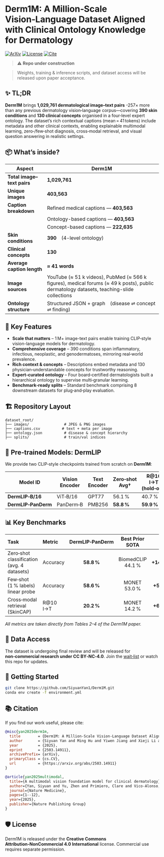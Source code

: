 # Derm1M: A Million‑Scale Vision‑Language Dataset Aligned with Clinical Ontology Knowledge for Dermatology
[![ArXiv](https://img.shields.io/badge/arXiv-2503.14911-b31b1b)](https://arxiv.org/abs/2503.14911)
[![License](https://img.shields.io/badge/License-CC%20BY--NC%204.0-green)](#🛡️-license)
[![Cite](https://img.shields.io/badge/Cite-BibTeX-blue)](#📚-citation)

> ⚠️ **Repo under construction**

> Weights, training & inference scripts, and dataset access will be released upon paper acceptance.

## ✨ TL;DR

**Derm1M** brings **1,029,761 dermatological image–text pairs** -257× more than any previous dermatology vision‑language corpus—covering **390 skin conditions** and **130 clinical concepts** organised in a four‑level expert ontology. The dataset’s rich contextual captions (mean = 41 tokens) include metadata and other clinical contexts, enabling explainable multimodal learning, zero‑/few‑shot diagnosis, cross‑modal retrieval, and visual question answering in realistic settings.

## 📦 What’s inside?

| **Aspect**                 | **Derm1M**                                                                                                                                |
| -------------------------- | ----------------------------------------------------------------------------------------------------------------------------------------- |
| **Total image–text pairs** | **1,029,761**                                                                                                                             |
| **Unique images**          | **403,563**                                                                                                                               |
| **Caption breakdown**      | Refined medical captions — **403,563**                                                                                                    |
|                            | Ontology-based captions — **403,563**                                                                                                     |
|                            | Concept-based captions — **222,635**                                                                                                      |
| **Skin conditions**        | **390** (4-level ontology)                                                                                                                |
| **Clinical concepts**      | **130**                                                                                                                                   |
| **Average caption length** | **≈ 41 words**                                                                                                                            |
| **Image sources**          | YouTube (≈ 51 k videos), PubMed (≈ 566 k figures), medical forums (≈ 49 k posts), public dermatology datasets, teaching-slide collections |
| **Ontology structure**     | Structured JSON + graph (disease ⇌ concept ⇌ finding)                                                                                     |




## 🔑 Key Features

* **Scale that matters** – 1 M+ image-text pairs enable training CLIP‑style vision-language models for dermatology.
* **Comprehensive coverage** – 390 conditions span inflammatory, infectious, neoplastic, and genodermatoses, mirroring real‑world prevalence.
* **Rich context & concepts** – Descriptions embed metadata and 130 physician‑understandable concepts for trustworthy reasoning.
* **Expert‑curated ontology** – Four board‑certified dermatologists built a hierarchical ontology to supervise multi‑granular learning.
* **Benchmark‑ready splits** – Standard benchmark comprising 8 downstream datasets for plug‑and‑play evaluation.

## 🏗️ Repository Layout

```text
dataset_root/
├── images/                # JPEG & PNG images
├── captions.csv          # text + meta per image
├── ontology.json          # disease & concept hierarchy
├── splits/                # train/val indices
```

## 🚀 Pre‑trained Models: **DermLIP**

We provide two CLIP‑style checkpoints trained from scratch on **Derm1M**:

| Model ID            | Vision Encoder | Text Encoder | Zero‑shot Avg† | R\@10 I→T (hold‑out) |
| ------------------- | -------------- | ------------ | -------------- | -------------------- |
| **DermLIP‑B/16**    | ViT‑B/16       | GPT77        | 56.1 %         | 40.7 %               |
| **DermLIP‑PanDerm** | PanDerm‑B      | PMB256       | **58.8 %**     | **59.9 %**           |



## 📊 Key Benchmarks

| Task                                       | Metric    | DermLIP‑PanDerm |  Best Prior SOTA  |       Δ      |
| :----------------------------------------- | :-------- | :-------------: | :---------------: | :----------: |
| Zero‑shot classification (avg. 4 datasets) | Accuracy  |    **58.8 %**   | BiomedCLIP 44.1 % | **+14.7 pp** |
| Few‑shot (1 % labels) linear probe         | Accuracy  |    **58.6 %**   |    MONET 53.0 %   |  **+5.6 pp** |
| Cross‑modal retrieval (SkinCAP)            | R\@10 I→T |    **20.2 %**   |    MONET 14.2 %   |  **+6.0 pp** |

*All metrics are taken directly from Tables 2–4 of the Derm1M paper.*

## 💾 Data Access

The dataset is undergoing final review and will be released for **non‑commercial research under CC BY‑NC‑4.0**. Join the [wait‑list](https://forms.gle/derm1m‑access) or watch this repo for updates.

## 📝 Getting Started

```bash
git clone https://github.com/SiyuanYan1/Derm1M.git
conda env create -f environment.yml
```


## 📚 Citation

If you find our work useful, please cite:

```bibtex
@misc{yan2025derm1m,
  title        = {Derm1M: A Million‑Scale Vision‑Language Dataset Aligned with Clinical Ontology Knowledge for Dermatology},
  author       = {Siyuan Yan and Ming Hu and Yiwen Jiang and Xieji Li and Hao Fei and Philipp Tschandl and Harald Kittler and Zongyuan Ge},
  year         = {2025},
  eprint       = {2503.14911},
  archivePrefix= {arXiv},
  primaryClass = {cs.CV},
  url          = {https://arxiv.org/abs/2503.14911}
}

@article{yan2025multimodal,
  title={A multimodal vision foundation model for clinical dermatology},
  author={Yan, Siyuan and Yu, Zhen and Primiero, Clare and Vico-Alonso, Cristina and Wang, Zhonghua and Yang, Litao and Tschandl, Philipp and Hu, Ming and Ju, Lie and Tan, Gin and others},
  journal={Nature Medicine},
  pages={1--12},
  year={2025},
  publisher={Nature Publishing Group}
}
```

## 🛡️ License

Derm1M is released under the **Creative Commons Attribution‑NonCommercial 4.0 International** license. Commercial use requires separate permission.



